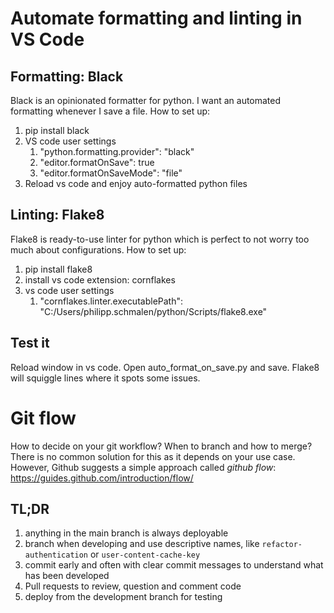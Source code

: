 # Automate formatting and linting in VS Code

## Formatting: Black

Black is an opinionated formatter for python. I want an automated formatting whenever I save a file. How to set up: 

1. pip install black
2. VS code user settings
   1. "python.formatting.provider": "black"
   2. "editor.formatOnSave": true
   3. "editor.formatOnSaveMode": "file"
3. Reload vs code and enjoy auto-formatted python files

## Linting: Flake8 

Flake8 is ready-to-use linter for python which is perfect to not worry too much about configurations. How to set up:

1. pip install flake8
2. install vs code extension: cornflakes
3. vs code user settings
   1. "cornflakes.linter.executablePath": "C:/Users/philipp.schmalen/python/Scripts/flake8.exe"

## Test it

Reload window in vs code. Open auto_format_on_save.py and save. Flake8 will squiggle lines where it spots some issues. 

# Git flow

How to decide on your git workflow? When to branch and how to merge? There is no common solution for this as it depends on your use case. However, Github suggests a simple approach called *github flow*: https://guides.github.com/introduction/flow/

## TL;DR

1. anything in the main branch is always deployable
2. branch when developing and use descriptive names, like `refactor-authentication` or `user-content-cache-key`
4. commit early and often with clear commit messages to understand what has been developed
5. Pull requests to review, question and comment code
6. deploy from the development branch for testing



